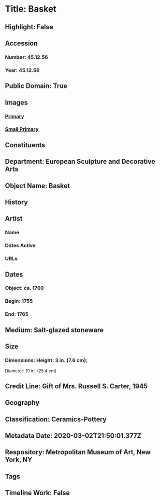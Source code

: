 # Title: Basket
## Highlight: False
## Accession
### Number: 45.12.56
### Year: 45.12.56
## Public Domain: True
## Images
### [Primary](https://images.metmuseum.org/CRDImages/es/original/133972.jpg)
### [Small Primary](https://images.metmuseum.org/CRDImages/es/web-large/133972.jpg)
## Constituents
## Department: European Sculpture and Decorative Arts
## Object Name: Basket
## History
## Artist
### Name
### Dates Active
### URLs
## Dates
### Object: ca. 1760
### Begin: 1755
### End: 1765
## Medium: Salt-glazed stoneware
## Size
### Dimensions: Height: 3 in. (7.6 cm);
Diameter: 10 in. (25.4 cm)
## Credit Line: Gift of Mrs. Russell S. Carter, 1945
## Geography
## Classification: Ceramics-Pottery
## Metadata Date: 2020-03-02T21:50:01.377Z
## Respository: Metropolitan Museum of Art, New York, NY
## Tags
## Timeline Work: False